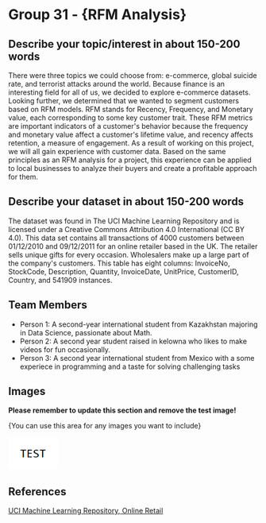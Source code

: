 # Group 31 - {RFM Analysis}

## Describe your topic/interest in about 150-200 words

There were three topics we could choose from: e-commerce, global suicide rate, and terrorist attacks around the world. Because finance is an interesting field for all of us, we decided to explore e-commerce datasets. Looking further, we determined that we wanted to segment customers based on RFM models. RFM stands for Recency, Frequency, and Monetary value, each corresponding to some key customer trait. These RFM metrics are important indicators of a customer's behavior because the frequency and monetary value affect a customer's lifetime value, and recency affects retention, a measure of engagement. As a result of working on this project, we will all gain experience with customer data. Based on the same principles as an RFM analysis for a project, this experience can be applied to local businesses to analyze their buyers and create a profitable approach for them.


## Describe your dataset in about 150-200 words

The dataset was found in The UCI Machine Learning Repository and is licensed under a Creative Commons Attribution 4.0 International (CC BY 4.0). This data set contains all transactions of 4000 customers between 01/12/2010 and 09/12/2011 for an online retailer based in the UK. The retailer sells unique gifts for every occasion. Wholesalers make up a large part of the company's customers. This table has eight columns: InvoiceNo, StockCode, Description, Quantity, InvoiceDate, UnitPrice, CustomerID, Country, and 541909 instances.

## Team Members

- Person 1: A second-year international student from Kazakhstan majoring in Data Science, passionate about Math.
- Person 2: A second year student raised in kelowna who likes to make videos for fun occasionally.
- Person 3: A second year international student from Mexico with a some experiece in programming and a taste for solving challenging tasks

## Images

**Please remember to update this section and remove the test image!**

{You can use this area for any images you want to include}

<img src ="images/test.png" width="100px">

## References

[UCI Machine Learning Repository, Online Retail](https://archive-beta.ics.uci.edu/ml/datasets/online+retail)



